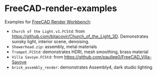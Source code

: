 # FreeCAD-render-examples
Examples for [FreeCAD Render Workbench](https://github.com/FreeCAD/FreeCAD-render):
- `Church of the Light.v1.FCStd`: from https://github.com/bitacovir/Church_of_the_Light_3D. Demonstrates sunsky light, interior scene, denoising.
- `Showerhead.zip`: assembly, metal materials
- `Trumpet.FCStd`: demonstrates HDRI, mesh smoothing, brass material
- `Villa Savoye.FCStd`: from https://github.com/paullee0/FreeCAD_Villa-Savoye
- `brick_assembly_render`: demonstrates Assembly4, dark studio lighting

